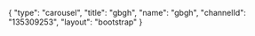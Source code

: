 {
    "type": "carousel",
    "title": "gbgh",
    "name": "gbgh",
    "channelId": "135309253",
    "layout": "bootstrap"
}